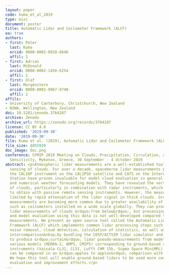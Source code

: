 ```yaml
---
layout: paper
code: kuma_et_al_2019
type: misc
document: poster
title: Automatic Lidar and Ceilometer Framework (ALCF)
oa: true
authors:
- first: Peter
  last: Kuma
  orcid: 0000-0002-0910-8646
  affil: 1
- first: Adrian
  last: McDonald
  orcid: 0000-0002-1456-6254
  affil: 1
- first: Olaf
  last: Morgenstern
  orcid: 0000-0002-9967-9740
  affil: 2
affils:
- University of Canterbury, Christchurch, New Zealand
- NIWA, Wellington, New Zealand
doi: 10.5281/zenodo.3764287
archive: Zenodo
archive_url: https://zenodo.org/records/3764287
license: CC BY 4.0
published: '2019-09-30'
date: '2019-09-30'
file: Kuma et al. (2019), Automatic Lidar and Ceilometer Framework (ALCF).pdf
file_size: 4055939
doc_image: doc.png
conference: CFMIP 2019 Meeting on Clouds, Precipitation, Circulation, and Climate
  Sensitivity, Mykonos, Greece, 30 September - 4 October 2019
abstract: <p>Atmospheric lidar measurements are a well-established tool for remote
  sensing of clouds. For over a decade, spaceborne lidar measurements produced by
  the CALIOP instrument on the CALIPSO satellite and CATS on the International Space
  Station have proven invaluable for model cloud evaluation in general circulation
  and numerical weather forecasting models. They have revealed the vertical structure
  of clouds, particularly in combination with radar instruments, which is impossible
  to obtain with passive remote sensing instruments. However, the measurements are
  limited by rapid attenuation of the lidar signal in thick clouds. Ground-based lidar
  measurements are becoming more common due to greater availability of instruments
  such as ceilometers installed on a wide scale globally. They can provide much needed
  lidar measurements of clouds &rdquo;from below&rdquo;, but processing of lidar data
  and model evaluation using this data is not well-developed compared to satellite
  measurements. We present an open source tool called the Automatic Lidar and Ceilometer
  Framework (ALCF) which implements common lidar processing steps such as resampling,
  noise removal, cloud detection, calculation of statistics, as well as model&mdash;observation
  intercomparison&nbsp;by bundling the COSP/ACTSIM lidar simulator and allowing it
  to produce &rdquo;curtain&rdquo; lidar pseudo-measurements from model output of
  various models (MERRA-2, AMPS, CMIP5) corresponding to ground-based and shipborne
  instruments (Vaisala CL31, CL51, Lufft CHM 15k, Sigma Space MiniMPL). These pseudo-measurements
  can be compared in an &rdquo;apples to apples&rdquo; comparison with observations.
  We hope this tool will enable ground-based lidars to be used more commonly for model
  evaluation and improvement efforts.</p>
---
```

